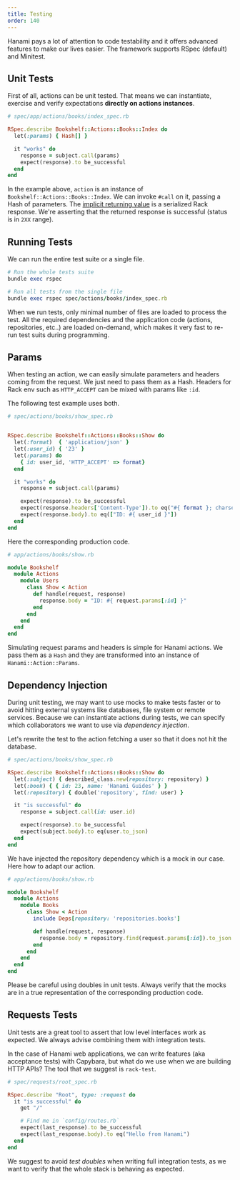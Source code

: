 ```yaml
---
title: Testing
order: 140
---
```


Hanami pays a lot of attention to code testability and it offers advanced features to make our lives easier.
The framework supports RSpec (default) and Minitest.

## Unit Tests

First of all, actions can be unit tested.
That means we can instantiate, exercise and verify expectations **directly on actions instances**.

```ruby
# spec/app/actions/books/index_spec.rb

RSpec.describe Bookshelf::Actions::Books::Index do
  let(:params) { Hash[] }

  it "works" do
    response = subject.call(params)
    expect(response).to be_successful
  end
end

```

In the example above, `action` is an instance of `Bookshelf::Actions::Books::Index`. We can invoke `#call` on it, passing a Hash of parameters.
The [implicit returning value](/actions/rack-integration) is a serialized Rack response.
We're asserting that the returned response is successful (status is in `2XX` range).

## Running Tests

We can run the entire test suite or a single file.

```ruby
# Run the whole tests suite
bundle exec rspec

# Run all tests from the single file
bundle exec rspec spec/actions/books/index_spec.rb
```

When we run tests, only minimal number of files are loaded to process the test. All the required dependencies and the application code (actions, repositories, etc..) are loaded on-demand, which makes it very fast to re-run test suits during programming.

## Params

When testing an action, we can easily simulate parameters and headers coming from the request.
We just need to pass them as a Hash.
Headers for Rack env such as `HTTP_ACCEPT` can be mixed with params like `:id`.

The following test example uses both.

```ruby
# spec/actions/books/show_spec.rb


RSpec.describe Bookshelf::Actions::Books::Show do
  let(:format)  { 'application/json' }
  let(:user_id) { '23' }
  let(:params) do
    { id: user_id, 'HTTP_ACCEPT' => format}
  end

  it "works" do
    response = subject.call(params)

    expect(response).to be_successful
    expect(response.headers['Content-Type']).to eq("#{ format }; charset=utf-8")
    expect(response.body).to eq(["ID: #{ user_id }"])
  end
end
```

Here the corresponding production code.

```ruby
# app/actions/books/show.rb

module Bookshelf
  module Actions
    module Users
      class Show < Action
        def handle(request, response)
          response.body = "ID: #{ request.params[:id] }"
        end
      end
    end
  end
end
```

<p class="notice">
Simulating request params and headers is simple for Hanami actions. We pass them as a <code>Hash</code> and they are transformed into an instance of <code>Hanami::Action::Params</code>.
</p>

## Dependency Injection

During unit testing, we may want to use mocks to make tests faster or to avoid hitting external systems like databases, file system or remote services.
Because we can instantiate actions during tests, we can  specify which collaborators we want to use via _dependency injection_.

Let's rewrite the test to the action fetching a user so that it does not hit the database.

```ruby
# spec/actions/books/show_spec.rb

RSpec.describe Bookshelf::Actions::Books::Show do
  let(:subject) { described_class.new(repository: repository) }
  let(:book) { { id: 23, name: 'Hanami Guides' } }
  let(:repository) { double('repository', find: user) }

  it "is successful" do
    response = subject.call(id: user.id)

    expect(response).to be_successful
    expect(subject.body).to eq(user.to_json)
  end
end
```

We have injected the repository dependency which is a mock in our case.
Here how to adapt our action.

```ruby
# app/actions/books/show.rb

module Bookshelf
  module Actions
    module Books
      class Show < Action
        include Deps[repository: 'repositories.books']

        def handle(request, response)
          response.body = repository.find(request.params[:id]).to_json
        end
      end
    end
  end
end
```

<p class="warning">
Please be careful using doubles in unit tests. Always verify that the mocks are in a true representation of the corresponding production code.
</p>

## Requests Tests

Unit tests are a great tool to assert that low level interfaces work as expected.
We always advise combining them with integration tests.

In the case of Hanami web applications, we can write features (aka acceptance tests) with Capybara, but what do we use when we are building HTTP APIs?
The tool that we suggest is `rack-test`.

```ruby
# spec/requests/root_spec.rb

RSpec.describe "Root", type: :request do
  it "is successful" do
    get "/"

    # Find me in `config/routes.rb`
    expect(last_response).to be_successful
    expect(last_response.body).to eq("Hello from Hanami")
  end
end

```

<p class="notice">
We suggest to avoid <em>test doubles</em> when writing full integration tests, as we want to verify that the whole stack is behaving as expected.
</p>

